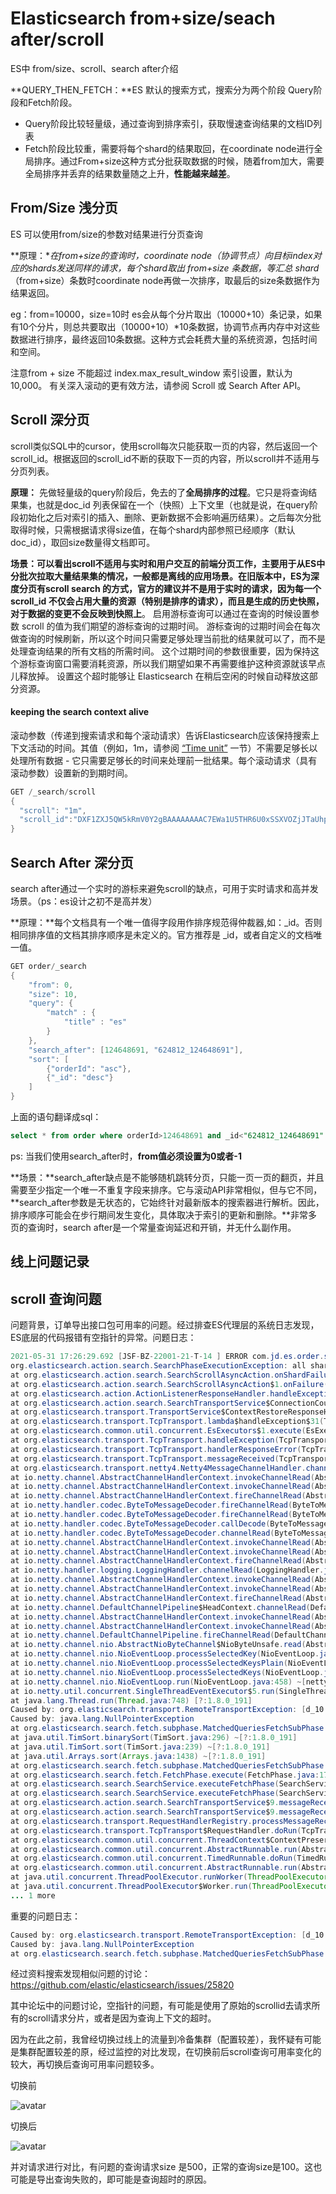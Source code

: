 # Elasticsearch from+size/seach after/scroll 

ES中 from/size、scroll、search after介绍

**QUERY_THEN_FETCH：**ES 默认的搜索方式，搜索分为两个阶段 Query阶段和Fetch阶段。

* Query阶段比较轻量级，通过查询到排序索引，获取慢速查询结果的文档ID列表
* Fetch阶段比较重，需要将每个shard的结果取回，在coordinate node进行全局排序。通过From+size这种方式分批获取数据的时候，随着from加大，需要全局排序并丢弃的结果数量随之上升，**性能越来越差**。

## From/Size 浅分页

ES 可以使用from/size的参数对结果进行分页查询

**原理：**在from+size的查询时，coordinate node（协调节点）向目标index对应的shards发送同样的请求，每个shard取出 from+size 条数据，等汇总 shard*（from+size）条数时coordinate node再做一次排序，取最后的size条数据作为结果返回。

eg：from=10000，size=10时 es会从每个分片取出（10000+10）条记录，如果有10个分片，则总共要取出（10000+10）*10条数据，协调节点再内存中对这些数据进行排序，最终返回10条数据。这种方式会耗费大量的系统资源，包括时间和空间。

注意from + size 不能超过 index.max_result_window 索引设置，默认为 10,000。 有关深入滚动的更有效方法，请参阅 Scroll 或 Search After API。

## Scroll 深分页

scroll类似SQL中的cursor，使用scroll每次只能获取一页的内容，然后返回一个scroll_id。根据返回的scroll_id不断的获取下一页的内容，所以scroll并不适用与分页列表。

**原理：** 先做轻量级的query阶段后，免去的了**全局排序的过程**。它只是将查询结果集，也就是doc_id 列表保留在一个（快照）上下文里（也就是说，在query阶段初始化之后对索引的插入、删除、更新数据不会影响遍历结果）。之后每次分批取得时候，只需根据请求得size值，在每个shard内部参照已经顺序（默认doc_id），取回size数量得文档即可。

**场景：**可以看出scroll不适用与实时和用户交互的前端分页工作，主要用于从ES中分批次拉取大量结果集的情况，一般都是离线的应用场景。在旧版本中，ES为深度分页有scroll search 的方式，官方的建议并不是用于实时的请求，因为**每一个 scroll_id 不仅会占用大量的资源（特别是排序的请求），而且是生成的历史快照，对于数据的变更不会反映到快照上**。
启用游标查询可以通过在查询的时候设置参数 scroll 的值为我们期望的游标查询的过期时间。 游标查询的过期时间会在每次做查询的时候刷新，所以这个时间只需要足够处理当前批的结果就可以了，而不是处理查询结果的所有文档的所需时间。 这个过期时间的参数很重要，因为保持这个游标查询窗口需要消耗资源，所以我们期望如果不再需要维护这种资源就该早点儿释放掉。 设置这个超时能够让 Elasticsearch 在稍后空闲的时候自动释放这部分资源。

#### keeping the search context alive

滚动参数（传递到搜索请求和每个滚动请求）告诉Elasticsearch应该保持搜索上下文活动的时间。其值（例如，1m，请参阅 [“Time unit”](https://www.elastic.co/guide/en/elasticsearch/reference/7.4/common-options.html#time-units) 一节）不需要足够长以处理所有数据 - 它只需要足够长的时间来处理前一批结果。每个滚动请求（具有滚动参数）设置新的到期时间。

```java
GET /_search/scroll
{
  "scroll": "1m",
  "scroll_id":"DXF1ZXJ5QW5kRmV0Y2gBAAAAAAAAC7EWa1U5THR6U0xSSXVOZjJTaUhpeHY2dw=="
}
```

## Search After 深分页

search after通过一个实时的游标来避免scroll的缺点，可用于实时请求和高并发场景。（ps：es设计之初不是高并发）

**原理：**每个文档具有一个唯一值得字段用作排序规范得仲裁器,如：_id。否则相同排序值的文档其排序顺序是未定义的。官方推荐是 _id，或者自定义的文档唯一值。

```java
GET order/_search
{
    "from": 0,
    "size": 10,
    "query": {
        "match" : {
            "title" : "es"
        }
    },
    "search_after": [124648691, "624812_124648691"],
    "sort": [
        {"orderId": "asc"},
        {"_id": "desc"}
    ]
}
```

上面的语句翻译成sql：

```sql
select * from order where orderId>124648691 and _id<"624812_124648691" order by orderId asc,_id desc limit 10
```

ps: 当我们使用search_after时，**from值必须设置为0或者-1**

**场景：**search_after缺点是不能够随机跳转分页，只能一页一页的翻页，并且需要至少指定一个唯一不重复字段来排序。它与滚动API非常相似，但与它不同，**search_after参数是无状态的，它始终针对最新版本的搜索器进行解析。因此，排序顺序可能会在步行期间发生变化，具体取决于索引的更新和删除。**非常多页的查询时，search after是一个常量查询延迟和开销，并无什么副作用。

## 线上问题记录

## scroll 查询问题

问题背景，订单导出接口包可用率的问题。经过排查ES代理层的系统日志发现，ES底层的代码报错有空指针的异常。问题日志：

```java
2021-05-31 17:26:29.692 [JSF-BZ-22001-21-T-14 ] ERROR com.jd.es.order.service.soa.proxy.PopOrderQueryServiceMainProxyImpl.queryByQueryBuilderByScroll(316) - doSearch error:[all shards failed] queryDetail:indices(order_pop) AppSearchRequestBuilderByScroll{boolQueryBuilder=AppBoolQueryBuilder{ filter:AppBoolQueryBuilder{ must:AppTermQueryBuilder{fieldName='venderId', value=10483004}AppRangeQueryBuilder{fieldName='orderCreateDate', from=1621440000000, to=1622390399000, includeLower=true, includeUpper=true}AppTermsQueryBuilder{fieldName='yn', values=[0, 1, 2]} mustNot:AppTermQueryBuilder{fieldName='erpOrderStatus', value=2}}}, scrollid='DXF1ZXJ5QW5kRmV0Y2gBAAAAAAZ-WMcWWTkyNE1HbTBSVjZtUTBBbEZKUkItZw==', searchAfterId='null', size=500, venderId='10483004', sortField='orderCreateDate', returnFields='all', sortType='desc'}
org.elasticsearch.action.search.SearchPhaseExecutionException: all shards failed
at org.elasticsearch.action.search.SearchScrollAsyncAction.onShardFailure(SearchScrollAsyncAction.java:269) ~[elasticsearch-6.3.2.jar:6.3.2]
at org.elasticsearch.action.search.SearchScrollAsyncAction$1.onFailure(SearchScrollAsyncAction.java:202) ~[elasticsearch-6.3.2.jar:6.3.2]
at org.elasticsearch.action.ActionListenerResponseHandler.handleException(ActionListenerResponseHandler.java:51) ~[elasticsearch-6.3.2.jar:6.3.2]
at org.elasticsearch.action.search.SearchTransportService$ConnectionCountingHandler.handleException(SearchTransportService.java:531) ~[elasticsearch-6.3.2.jar:6.3.2]
at org.elasticsearch.transport.TransportService$ContextRestoreResponseHandler.handleException(TransportService.java:1056) ~[elasticsearch-6.3.2.jar:6.3.2]
at org.elasticsearch.transport.TcpTransport.lambda$handleException$31(TcpTransport.java:1476) ~[elasticsearch-6.3.2.jar:6.3.2]
at org.elasticsearch.common.util.concurrent.EsExecutors$1.execute(EsExecutors.java:135) ~[elasticsearch-6.3.2.jar:6.3.2]
at org.elasticsearch.transport.TcpTransport.handleException(TcpTransport.java:1474) ~[elasticsearch-6.3.2.jar:6.3.2]
at org.elasticsearch.transport.TcpTransport.handlerResponseError(TcpTransport.java:1466) ~[elasticsearch-6.3.2.jar:6.3.2]
at org.elasticsearch.transport.TcpTransport.messageReceived(TcpTransport.java:1396) ~[elasticsearch-6.3.2.jar:6.3.2]
at org.elasticsearch.transport.netty4.Netty4MessageChannelHandler.channelRead(Netty4MessageChannelHandler.java:64) ~[transport-netty4-client-6.3.2.jar:6.3.2]
at io.netty.channel.AbstractChannelHandlerContext.invokeChannelRead(AbstractChannelHandlerContext.java:362) ~[netty-all-4.1.16.Final.jar:4.1.16.Final]
at io.netty.channel.AbstractChannelHandlerContext.invokeChannelRead(AbstractChannelHandlerContext.java:348) ~[netty-all-4.1.16.Final.jar:4.1.16.Final]
at io.netty.channel.AbstractChannelHandlerContext.fireChannelRead(AbstractChannelHandlerContext.java:340) ~[netty-all-4.1.16.Final.jar:4.1.16.Final]
at io.netty.handler.codec.ByteToMessageDecoder.fireChannelRead(ByteToMessageDecoder.java:310) ~[netty-all-4.1.16.Final.jar:4.1.16.Final]
at io.netty.handler.codec.ByteToMessageDecoder.fireChannelRead(ByteToMessageDecoder.java:297) ~[netty-all-4.1.16.Final.jar:4.1.16.Final]
at io.netty.handler.codec.ByteToMessageDecoder.callDecode(ByteToMessageDecoder.java:413) ~[netty-all-4.1.16.Final.jar:4.1.16.Final]
at io.netty.handler.codec.ByteToMessageDecoder.channelRead(ByteToMessageDecoder.java:265) ~[netty-all-4.1.16.Final.jar:4.1.16.Final]
at io.netty.channel.AbstractChannelHandlerContext.invokeChannelRead(AbstractChannelHandlerContext.java:362) ~[netty-all-4.1.16.Final.jar:4.1.16.Final]
at io.netty.channel.AbstractChannelHandlerContext.invokeChannelRead(AbstractChannelHandlerContext.java:348) ~[netty-all-4.1.16.Final.jar:4.1.16.Final]
at io.netty.channel.AbstractChannelHandlerContext.fireChannelRead(AbstractChannelHandlerContext.java:340) ~[netty-all-4.1.16.Final.jar:4.1.16.Final]
at io.netty.handler.logging.LoggingHandler.channelRead(LoggingHandler.java:241) ~[netty-all-4.1.16.Final.jar:4.1.16.Final]
at io.netty.channel.AbstractChannelHandlerContext.invokeChannelRead(AbstractChannelHandlerContext.java:362) ~[netty-all-4.1.16.Final.jar:4.1.16.Final]
at io.netty.channel.AbstractChannelHandlerContext.invokeChannelRead(AbstractChannelHandlerContext.java:348) ~[netty-all-4.1.16.Final.jar:4.1.16.Final]
at io.netty.channel.AbstractChannelHandlerContext.fireChannelRead(AbstractChannelHandlerContext.java:340) ~[netty-all-4.1.16.Final.jar:4.1.16.Final]
at io.netty.channel.DefaultChannelPipeline$HeadContext.channelRead(DefaultChannelPipeline.java:1334) ~[netty-all-4.1.16.Final.jar:4.1.16.Final]
at io.netty.channel.AbstractChannelHandlerContext.invokeChannelRead(AbstractChannelHandlerContext.java:362) ~[netty-all-4.1.16.Final.jar:4.1.16.Final]
at io.netty.channel.AbstractChannelHandlerContext.invokeChannelRead(AbstractChannelHandlerContext.java:348) ~[netty-all-4.1.16.Final.jar:4.1.16.Final]
at io.netty.channel.DefaultChannelPipeline.fireChannelRead(DefaultChannelPipeline.java:926) ~[netty-all-4.1.16.Final.jar:4.1.16.Final]
at io.netty.channel.nio.AbstractNioByteChannel$NioByteUnsafe.read(AbstractNioByteChannel.java:134) ~[netty-all-4.1.16.Final.jar:4.1.16.Final]
at io.netty.channel.nio.NioEventLoop.processSelectedKey(NioEventLoop.java:644) ~[netty-all-4.1.16.Final.jar:4.1.16.Final]
at io.netty.channel.nio.NioEventLoop.processSelectedKeysPlain(NioEventLoop.java:544) ~[netty-all-4.1.16.Final.jar:4.1.16.Final]
at io.netty.channel.nio.NioEventLoop.processSelectedKeys(NioEventLoop.java:498) ~[netty-all-4.1.16.Final.jar:4.1.16.Final]
at io.netty.channel.nio.NioEventLoop.run(NioEventLoop.java:458) ~[netty-all-4.1.16.Final.jar:4.1.16.Final]
at io.netty.util.concurrent.SingleThreadEventExecutor$5.run(SingleThreadEventExecutor.java:858) ~[netty-all-4.1.16.Final.jar:4.1.16.Final]
at java.lang.Thread.run(Thread.java:748) [?:1.8.0_191]
Caused by: org.elasticsearch.transport.RemoteTransportException: [d_10.194.33.42:30011][10.194.33.42:30111][indices:data/read/search[phase/query+fetch/scroll]]
Caused by: java.lang.NullPointerException
at org.elasticsearch.search.fetch.subphase.MatchedQueriesFetchSubPhase.lambda$hitsExecute$0(MatchedQueriesFetchSubPhase.java:52) ~[elasticsearch-6.3.2.jar:6.3.2]
at java.util.TimSort.binarySort(TimSort.java:296) ~[?:1.8.0_191]
at java.util.TimSort.sort(TimSort.java:239) ~[?:1.8.0_191]
at java.util.Arrays.sort(Arrays.java:1438) ~[?:1.8.0_191]
at org.elasticsearch.search.fetch.subphase.MatchedQueriesFetchSubPhase.hitsExecute(MatchedQueriesFetchSubPhase.java:52) ~[elasticsearch-6.3.2.jar:6.3.2]
at org.elasticsearch.search.fetch.FetchPhase.execute(FetchPhase.java:170) ~[elasticsearch-6.3.2.jar:6.3.2]
at org.elasticsearch.search.SearchService.executeFetchPhase(SearchService.java:370) ~[elasticsearch-6.3.2.jar:6.3.2]
at org.elasticsearch.search.SearchService.executeFetchPhase(SearchService.java:467) ~[elasticsearch-6.3.2.jar:6.3.2]
at org.elasticsearch.action.search.SearchTransportService$9.messageReceived(SearchTransportService.java:424) ~[elasticsearch-6.3.2.jar:6.3.2]
at org.elasticsearch.action.search.SearchTransportService$9.messageReceived(SearchTransportService.java:421) ~[elasticsearch-6.3.2.jar:6.3.2]
at org.elasticsearch.transport.RequestHandlerRegistry.processMessageReceived(RequestHandlerRegistry.java:66) ~[elasticsearch-6.3.2.jar:6.3.2]
at org.elasticsearch.transport.TcpTransport$RequestHandler.doRun(TcpTransport.java:1554) ~[elasticsearch-6.3.2.jar:6.3.2]
at org.elasticsearch.common.util.concurrent.ThreadContext$ContextPreservingAbstractRunnable.doRun(ThreadContext.java:637) ~[elasticsearch-6.3.2.jar:6.3.2]
at org.elasticsearch.common.util.concurrent.AbstractRunnable.run(AbstractRunnable.java:37) ~[elasticsearch-6.3.2.jar:6.3.2]
at org.elasticsearch.common.util.concurrent.TimedRunnable.doRun(TimedRunnable.java:41) ~[elasticsearch-6.3.2.jar:6.3.2]
at org.elasticsearch.common.util.concurrent.AbstractRunnable.run(AbstractRunnable.java:37) ~[elasticsearch-6.3.2.jar:6.3.2]
at java.util.concurrent.ThreadPoolExecutor.runWorker(ThreadPoolExecutor.java:1142) [?:1.8.0_191]
at java.util.concurrent.ThreadPoolExecutor$Worker.run(ThreadPoolExecutor.java:617) [?:1.8.0_191]
... 1 more
```

重要的问题日志：

```java
Caused by: org.elasticsearch.transport.RemoteTransportException: [d_10.194.33.42:30011][10.194.33.42:30111][indices:data/read/search[phase/query+fetch/scroll]]
Caused by: java.lang.NullPointerException
at org.elasticsearch.search.fetch.subphase.MatchedQueriesFetchSubPhase.lambda$hitsExecute$0(MatchedQueriesFetchSubPhase.java:52) ~[elasticsearch-6.3.2.jar:6.3.2]
```

经过资料搜索发现相似问题的讨论：https://github.com/elastic/elasticsearch/issues/25820

其中论坛中的问题讨论，空指针的问题，有可能是使用了原始的scrollid去请求所有的scroll请求分片，或者是因为查询上下文的超时。

因为在此之前，我曾经切换过线上的流量到冷备集群（配置较差），我怀疑有可能是集群配置较差的原，经过监控的对比发现，在切换前后scroll查询可用率变化的较大，再切换后查询可用率问题较多。

切换前

![avatar](https://github.com/craftlook/Note/blob/master/image/image-20210531214531758.png)

切换后

![avatar](https://github.com/craftlook/Note/blob/master/image/image-20210531214634745.png)



并对请求进行对比，有问题的查询请求size 是500，正常的查询size是100。这也可能是导出查询失败的，即可能是查询超时的原因。

